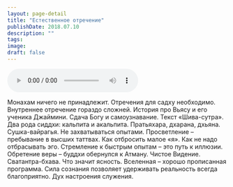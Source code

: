 ```yaml
---
layout: page-detail
title: "Естественное отречение"
publishDate: 2018.07.10
description: ""
tags:
image:
draft: false
---
```


<audio title="2018.07.10 - Естественное отречение.mp3" src="https://filer-api.advayta.org/v1.0/public/files/73871" controls=""></audio>

 Монахам ничего не принадлежит. Отречения для садху необходимо. Внутреннее отречение гораздо сложней. История про Вьясу и его ученика Джаймини. Сдача Богу и самоузнавание. Текст «Шива-сутра». Два рода сиддхи: кальпита и акальпита. Пратьяхара, дхарана, дхьяна. Сушка-вайрагья. Не захватываться опытами. Просветление – пребывание в высших таттвах. Как отбросить малое «я». Как не надо отбрасывать эго. Стремление к быстрым опытам – это путь к иллюзии. Обретение веры – буддхи обернулся к Атману. Чистое Видение. Сватантра-бхава. Что значит ясность. Вселенная – хорошо прописанная программа. Сила сознания позволяет удерживать реальность всегда благоприятно. Дух настроения служения. 

  
